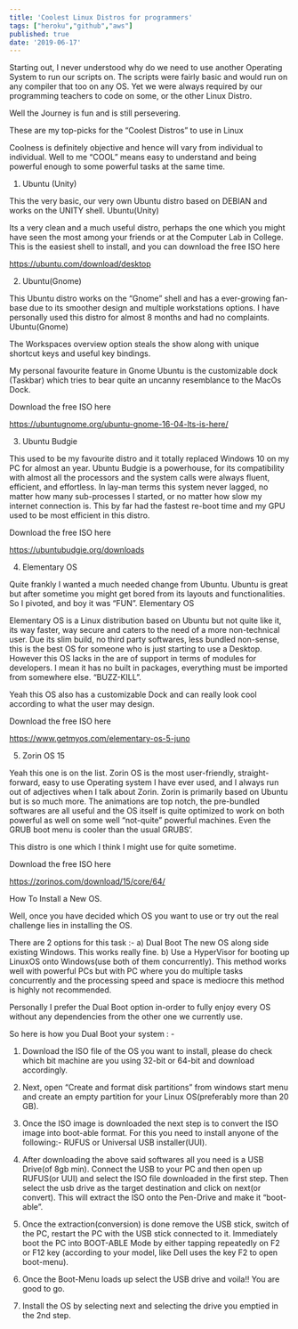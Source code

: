 ```yaml
---
title: 'Coolest Linux Distros for programmers'
tags: ["heroku","github","aws"]
published: true
date: '2019-06-17'
---
```

Starting out, I never understood why do we need to use another Operating System to run our scripts on. The scripts were fairly basic and would run on any compiler that too on any OS. Yet we were always required by our programming teachers to code on some, or the other Linux Distro.

Well the Journey is fun and is still persevering.

These are my top-picks for the “Coolest Distros” to use in Linux

Coolness is definitely objective and hence will vary from individual to individual. Well to me “COOL” means easy to understand and being powerful enough to some powerful tasks at the same time.
1. Ubuntu (Unity)

This the very basic, our very own Ubuntu distro based on DEBIAN and works on the UNITY shell.
Ubuntu(Unity)

Its a very clean and a much useful distro, perhaps the one which you might have seen the most among your friends or at the Computer Lab in College. This is the easiest shell to install, and you can download the free ISO here

   <a>   https://ubuntu.com/download/desktop </a>

2. Ubuntu(Gnome)

​This Ubuntu distro works on the “Gnome” shell and has a ever-growing fan-base due to its smoother design and multiple workstations options. I have personally used this distro for almost 8 months and had no complaints.
Ubuntu(Gnome)

The Workspaces overview option steals the show along with unique shortcut keys and useful key bindings.

My personal favourite feature in Gnome Ubuntu is the customizable dock (Taskbar) which tries to bear quite an uncanny resemblance to the MacOs Dock.

Download the free ISO here

   <a> https://ubuntugnome.org/ubuntu-gnome-16-04-lts-is-here/ </a>

3. Ubuntu Budgie

​This used to be my favourite distro and it totally replaced Windows 10 on my PC for almost an year. Ubuntu Budgie is a powerhouse, for its compatibility with almost all the processors and the system calls were always fluent, efficient, and effortless. In lay-man terms this system never lagged, no matter how many sub-processes I started, or no matter how slow my internet connection is. This by far had the fastest re-boot time and my GPU used to be most efficient in this distro.

Download the free ISO here

  <a>  https://ubuntubudgie.org/downloads </a>

4. Elementary OS

​​Quite frankly I wanted a much needed change from Ubuntu. Ubuntu is great but after sometime you might get bored from its layouts and functionalities. So I pivoted, and boy it was “FUN”.
Elementary OS

Elementary OS is a Linux distribution based on Ubuntu but not quite like it, its way faster, way secure and caters to the need of a more non-technical user. Due its slim build, no third party softwares, less bundled non-sense, this is the best OS for someone who is just starting to use a Desktop. However this OS lacks in the are of support in terms of modules for developers. I mean it has no built in packages, everything must be imported from somewhere else. “BUZZ-KILL”.

Yeah this OS also has a customizable Dock and can really look cool according to what the user may design.

Download the free ISO here

   <a> https://www.getmyos.com/elementary-os-5-juno </a>

5. Zorin OS 15

​​Yeah this one is on the list. Zorin OS is the most user-friendly, straight-forward, easy to use Operating system I have ever used, and I always run out of adjectives when I talk about Zorin. Zorin is primarily based on Ubuntu but is so much more. The animations are top notch, the pre-bundled softwares are all useful and the OS itself is quite optimized to work on both powerful as well on some well “not-quite” powerful machines. Even the GRUB boot menu is cooler than the usual GRUBS’.

This distro is one which I think I might use for quite sometime.

Download the free ISO here

   <a> https://zorinos.com/download/15/core/64/ </a>

How To Install a New OS.

Well, once you have decided which OS you want to use or try out the real challenge lies in installing the OS.

There are 2 options for this task :-
a) Dual Boot The new OS along side existing Windows. This works really fine.
b) Use a HyperVisor for booting up LinuxOS onto Windows(use both of them concurrently). This      method works well with powerful PCs but with PC where you do multiple tasks concurrently and the processing speed and space is mediocre this method is highly not recommended.

Personally I prefer the Dual Boot option in-order to fully enjoy every OS without any dependencies from the other one we currently use.

So here is how you Dual Boot your system : -
1. Download the ISO file of the OS you want to install, please do check which bit machine are you using 32-bit or 64-bit and download accordingly.
2. Next, open “Create and format disk partitions” from windows start menu and create an empty partition for your Linux OS(preferably more than 20 GB).

3. Once the ISO image is downloaded the next step is to convert the ISO image into boot-able format. For this you need to install anyone of the following:- RUFUS or Universal USB installer(UUI).

4. After downloading the above said softwares all you need is a USB Drive(of 8gb min). Connect the USB to your PC and then open up RUFUS(or UUI) and select the ISO file downloaded in the first step. Then select the usb drive as the target destination and click on next(or convert). This will extract the ISO onto the Pen-Drive and make it “boot-able”.

5. Once the extraction(conversion) is done remove the USB stick, switch of the PC, restart the PC with the USB stick connected to it. Immediately boot the PC into BOOT-ABLE Mode by either tapping repeatedly on F2 or F12 key (according to your model, like Dell uses the key F2 to open boot-menu).

6. Once the Boot-Menu loads up select the USB drive and voila!! You are good to go.

7. Install the OS by selecting next and selecting the drive you emptied in the 2nd step.